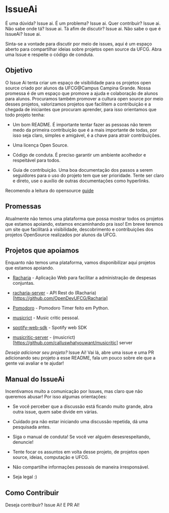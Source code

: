 # IssueAi

É uma dúvida? Issue ai. É um problema? Issue ai. Quer contribuir? Issue ai. Não sabe onde tá? Issue ai. Tá afim de discutir? Issue ai. Não sabe o que é IssueAi? Issue ai.

Sinta-se a vontade para discutir por meio de issues, aqui é um espaço aberto para compartilhar ideias sobre projetos open source da UFCG. Abra uma Issue e respeite o código de conduta.


## Objetivo

O Issue Ai tenta criar um espaço de visibilidade para os projetos open source criado por alunos da UFCG@Campus Campina Grande. Nossa promessa é de um espaço que promove a ajuda e colaboração de alunos para alunos. Procuramos também promover a cultura open source por meio desses projetos, valorizamos projetos que facilitem a contribuição e a chegada de iniciantes que procuram aprender, para isso orientamos que todo projeto tenha:

- Um bom README. É importante tentar fazer as pessoas não terem medo da primeira contribuição que é a mais importante de todas, por isso seja claro, simples e amigável, é a chave para atrair contribuições.

- Uma licença Open Source.

- Código de conduta. É preciso garantir um ambiente acolhedor e respeitável para todos.

- Guia de contribuição. Uma boa documentação dos passos a serem seguidores para o uso do projeto tem que ser prioridade. Tente ser claro e direto, use o auxílio de outras documentações como hyperlinks.

Recomendo a leitura do opensource [guide](https://opensource.guide/starting-a-project/)


## Promessas

Atualmente não temos uma plataforma que possa mostrar todos os projetos que estamos apoiando, estamos encaminhando pra isso! Em breve teremos um site que facilitará a visibilidade, descobrimento e contribuições dos projetos OpenSource realizados por alunos da UFCG.


## Projetos que apoiamos

Enquanto não temos uma plataforma, vamos disponibilizar aqui projetos que estamos apoiando.

- [Racharia](https://github.com/OpenDevUFCG/Racharia) - Aplicação Web para facilitar a administração de despesas conjuntas.

- [racharia-server](https://github.com/OpenDevUFCG/racharia-server)  - API Rest do (Racharia)[https://github.com/OpenDevUFCG/Racharia]

- [Pomodoro](https://github.com/marianabianca/pomodoro) - Pomodoro Timer feito em Python.

- [musicrict](https://github.com/calluswhatyouwant/musicritic) - Music critic pessoal.

- [spotify-web-sdk](https://github.com/calluswhatyouwant/spotify-web-sdk) - Spotify web SDK

- [musicritic-server](https://github.com/calluswhatyouwant/musicritic-server) - (musicrict)[https://github.com/calluswhatyouwant/musicritic] server


*Deseja adicionar seu projeto?* Issue Ai! Vai lá, abre uma issue e uma PR adicionando seu projeto a esse README, fala um pouco sobre ele que a gente vai avaliar e te ajudar!

## Manual do IssueAi

Incentivamos muito a comunicação por Issues, mas claro que não queremos abusar! Por isso algumas orientações:

- Se você perceber que a discussão está ficando muito grande, abra outra issue, quem sabe divide em várias.

- Cuidado pra não estar iniciando uma discussão repetida, dá uma pesquisada antes.

- Siga o manual de conduta! Se você ver alguém desesrespeitando, denuncie!

- Tente focar os assuntos em volta desse projeto, de projetos open source, ideias, computação e UFCG.

- Não compartilhe informações pessoais de maneira irresponsável.

- Seja legal :) 


## Como Contribuir

Deseja contribuir? Issue Ai! E PR AI!